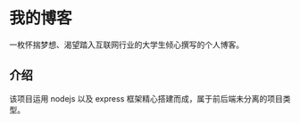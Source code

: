 # 我的博客

一枚怀揣梦想、渴望踏入互联网行业的大学生倾心撰写的个人博客。



## 介绍

该项目运用 nodejs 以及 express 框架精心搭建而成，属于前后端未分离的项目类型。



